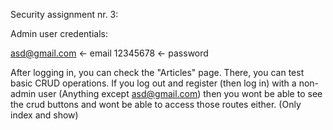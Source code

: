 Security assignment nr. 3:

Admin user credentials:

asd@gmail.com <- email
12345678 <- password

After logging in, you can check the "Articles" page. There, you can test basic CRUD operations. 
If you log out and register (then log in) with a non-admin user (Anything except asd@gmail.com) 
then you wont be able to see the crud buttons and wont be able to access those routes either.
(Only index and show)
